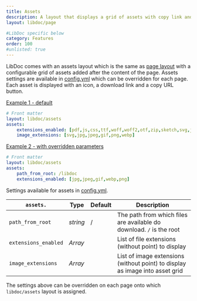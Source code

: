 ```yaml
---
title: Assets
description: A layout that displays a grid of assets with copy link and download buttons.
layout: libdoc/page

#LibDoc specific below
category: Features
order: 100
#unlisted: true
---
```

LibDoc comes with an assets layout which is the same as [page layout](libdoc-layouts.html#page) with a configurable grid of assets added after the content of the page. Assets settings are available in [config.yml](libdoc-config.html) which can be overridden for each page. Each asset is displayed with an icon, a download link and a copy URL button.

[Example 1 - default](libdoc-layout-assets.html)

```yaml
# Front matter
layout: libdoc/assets
assets:
    extensions_enabled: [pdf,js,css,ttf,woff,woff2,otf,zip,sketch,svg,jpg,jpeg,gif,png,webp,psd,ai,heic,mp4,webm,ogv]
    image_extensions: [svg,jpg,jpeg,gif,png,webp]
```

[Example 2 - with overridden parameters](libdoc-layout-assets-alt.html)

```yaml
# Front matter
layout: libdoc/assets
assets:
    path_from_root: /libdoc
    extensions_enabled: [jpg,jpeg,gif,webp,png]
```

Settings available for assets in [config.yml](libdoc-config.html).

| `assets.` | Type | Default | Description |
| - | - | - | - |
| `path_from_root` | *string* | / | The path from which files are available do download. `/` is the root |
| `extensions_enabled` | *Array* |  | List of file extensions (without point) to display |
| `image_extensions` | *Array* |  | List of image extensions (without point) to display as image into asset grid |

The settings above can be overridden on each page onto which `libdoc/assets` layout is assigned.
